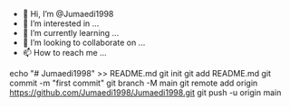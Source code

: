 - 👋 Hi, I’m @Jumaedi1998
- 👀 I’m interested in ...
- 🌱 I’m currently learning ...
- 💞️ I’m looking to collaborate on ...
- 📫 How to reach me ...

<!---
Jumaedi1998/Jumaedi1998 is a ✨ special ✨ repository because its `README.md` (this file) appears on your GitHub profile.
You can click the Preview link to take a look at your changes.
--->
echo "# Jumaedi1998" >> README.md
git init
git add README.md
git commit -m "first commit"
git branch -M main
git remote add origin https://github.com/Jumaedi1998/Jumaedi1998.git
git push -u origin main
